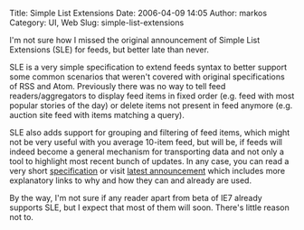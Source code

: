 Title: Simple List Extensions
Date: 2006-04-09 14:05
Author: markos
Category: UI, Web
Slug: simple-list-extensions

I'm not sure how I missed the original announcement of Simple List
Extensions (SLE) for feeds, but better late than never.

SLE is a very simple specification to extend feeds syntax to better
support some common scenarios that weren't covered with original
specifications of RSS and Atom. Previously there was no way to tell feed
readers/aggregators to display feed items in fixed order (e.g. feed with
most popular stories of the day) or delete items not present in feed
anymore (e.g. auction site feed with items matching a query).

SLE also adds support for grouping and filtering of feed items, which
might not be very useful with you average 10-item feed, but will be, if
feeds will indeed become a general mechanism for transporting data and
not only a tool to highlight most recent bunch of updates. In any case,
you can read a very short
[specification](http://msdn.microsoft.com/xml/rss/sle/) or visit [latest
announcement](http://blogs.msdn.com/ie/archive/2006/03/30/565222.aspx)
which includes more explanatory links to why and how they can and
already are used.

By the way, I'm not sure if any reader apart from beta of IE7 already
supports SLE, but I expect that most of them will soon. There's little
reason not to.


